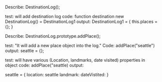 Describe: DestinationLog();

test: will add destination log
code: function destination
new DestinationLog() = DestinationLog1
output:
DestinationLog1 = {
  this.places = {};
} 

Describe: DestinationLog.prototype.addPlace();

test: "It will add a new place object into the log."
Code: addPlace("seattle") 
output: seattle = {};

test: will have various (Location, landmarks, date visited) properties in object
code: addPlace("seattle)
output:

seattle = {
  location: seattle
  landmark:
  dateVistited:
}
